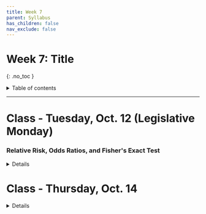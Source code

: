 ```yaml
---
title: Week 7
parent: Syllabus
has_children: false
nav_exclude: false
---
```


# Week 7: Title
{: .no_toc }

<details closed markdown="block">
  <summary>
    Table of contents
  </summary>
  {: .text-delta }
1. TOC
{:toc}
</details>

---

<!-- ########################################################################### -->

# Class - Tuesday, Oct. 12 (Legislative Monday)

### Relative Risk, Odds Ratios, and Fisher's Exact Test

<details closed markdown="block">
  <summary>Details</summary>

+ [**Class notes**](Class1/W7.C1-Notes-RR_OR_Fishers.html){:target="blank"}
+ **In-class exercise** - [zipped .Rmd](Class1/W7.C1-Exercise_RR_OR_Fishers.Rmd.zip)
  + Answer Key - [zipped .Rmd](Class1/W7.C1-Exercise_RR_OR_Fishers_KEY.Rmd.zip) - [HTML](Class1/W7.C1-Exercise_RR_OR_Fishers_KEY.html){:target="blank"}

</details>

<!-- ########################################################################### -->

<!-- ########################################################################### -->

# Class - Thursday, Oct. 14

<details closed markdown="block">
  <summary>Details</summary>

### Fisher's Exact Test and the Hypergeometric Distribution

+ **Class notes**
  + **Pathway Commons primer: Fisher's Exact Test** - [HTML](https://www.pathwaycommons.org/guide/primers/statistics/fishers_exact_test/){:target="blank"} - [PDF](Class2/FisherExactTest-PathwayGuide.pdf)
  + [**Hypergeometric distribution (updated)**](Class2/W7.C2-Notes-Hypergeometric_Distribution_v2.html){:target="blank"}

</details>

<!-- ########################################################################### -->

<!-- ########################################################################### -->

<!-- # Recitation - Friday, Oct. 15

<details closed markdown="block">
  <summary>Details</summary>

</details> -->

<!-- ########################################################################### -->
